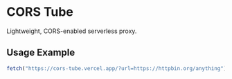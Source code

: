 # CORS Tube
Lightweight, CORS-enabled serverless proxy.


## Usage Example
```js
fetch("https://cors-tube.vercel.app/?url=https://httpbin.org/anything")
```
